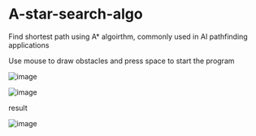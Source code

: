 # A-star-search-algo

Find shortest path using A* algoirthm, commonly used in AI pathfinding applications



Use mouse to draw obstacles and press space to start the program


![image](https://user-images.githubusercontent.com/109903325/180647147-4cdaac0d-594e-44ee-a106-92a3abb6f414.png)

![image](https://user-images.githubusercontent.com/109903325/180647159-90fd0d65-9570-4f3d-8b19-9851c884fa1a.png)

result

![image](https://user-images.githubusercontent.com/109903325/180647174-a378e713-7765-4934-a82c-0a01e3fd8fd0.png)


